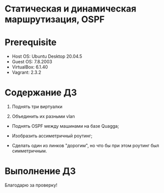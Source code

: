 # Статическая и динамическая маршрутизация, OSPF 

# **Prerequisite**

- Host OS: Ubuntu Desktop 20.04.5
- Guest OS: 7.8.2003
- VirtualBox: 6.1.40
- Vagrant: 2.3.2

# **Содержание ДЗ**

1. Поднять три виртуалки

2. Объединить их разными vlan

* Поднять OSPF между машинами на базе Quagga;

* Изобразить ассиметричный роутинг;

* Сделать один из линков "дорогим", но что бы при этом роутинг был симметричным.


# **Выполнение ДЗ**



Благодарю за проверку!
